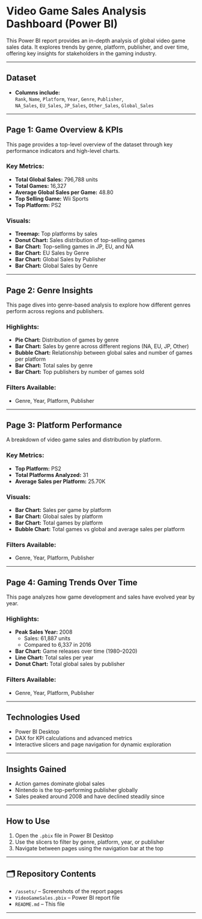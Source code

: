 #  Video Game Sales Analysis Dashboard (Power BI)

This Power BI report provides an in-depth analysis of global video game sales data. It explores trends by genre, platform, publisher, and over time, offering key insights for stakeholders in the gaming industry.

---

##  Dataset

- **Columns include:**  
  `Rank`, `Name`, `Platform`, `Year`, `Genre`, `Publisher`,  
  `NA_Sales`, `EU_Sales`, `JP_Sales`, `Other_Sales`, `Global_Sales`

---

##  Page 1: Game Overview & KPIs

This page provides a top-level overview of the dataset through key performance indicators and high-level charts.

### Key Metrics:
- **Total Global Sales:** 796,788 units
- **Total Games:** 16,327
- **Average Global Sales per Game:** 48.80
- **Top Selling Game:** Wii Sports
- **Top Platform:** PS2

### Visuals:
- **Treemap:** Top platforms by sales
- **Donut Chart:** Sales distribution of top-selling games
- **Bar Chart:** Top-selling games in JP, EU, and NA
- **Bar Chart:** EU Sales by Genre
- **Bar Chart:** Global Sales by Publisher
- **Bar Chart:** Global Sales by Genre

---

##  Page 2: Genre Insights

This page dives into genre-based analysis to explore how different genres perform across regions and publishers.

### Highlights:
- **Pie Chart:** Distribution of games by genre
- **Bar Chart:** Sales by genre across different regions (NA, EU, JP, Other)
- **Bubble Chart:** Relationship between global sales and number of games per platform
- **Bar Chart:** Total sales by genre
- **Bar Chart:** Top publishers by number of games sold

### Filters Available:
- Genre, Year, Platform, Publisher

---

##  Page 3: Platform Performance

A breakdown of video game sales and distribution by platform.

### Key Metrics:
- **Top Platform:** PS2
- **Total Platforms Analyzed:** 31
- **Average Sales per Platform:** 25.70K

### Visuals:
- **Bar Chart:** Sales per game by platform
- **Bar Chart:** Global sales by platform
- **Bar Chart:** Total games by platform
- **Bubble Chart:** Total games vs global and average sales per platform

### Filters Available:
- Genre, Year, Platform, Publisher

---

##  Page 4: Gaming Trends Over Time

This page analyzes how game development and sales have evolved year by year.

### Highlights:
- **Peak Sales Year:** 2008  
  - Sales: 61,887 units  
  - Compared to 6,337 in 2016
- **Bar Chart:** Game releases over time (1980–2020)
- **Line Chart:** Total sales per year
- **Donut Chart:** Total global sales by publisher

### Filters Available:
- Genre, Year, Platform, Publisher

---

##  Technologies Used

- Power BI Desktop  
- DAX for KPI calculations and advanced metrics  
- Interactive slicers and page navigation for dynamic exploration

---

##  Insights Gained

- Action games dominate global sales
- Nintendo is the top-performing publisher globally
- Sales peaked around 2008 and have declined steadily since

---

##  How to Use

1. Open the `.pbix` file in Power BI Desktop
2. Use the slicers to filter by genre, platform, year, or publisher
3. Navigate between pages using the navigation bar at the top

---

## 🗂️ Repository Contents

- `/assets/` – Screenshots of the report pages  
- `VideoGameSales.pbix` – Power BI report file  
- `README.md` – This file  

---


